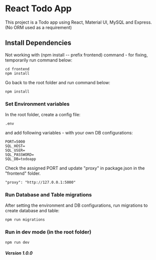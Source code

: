 # React Todo App

This project is a Todo app using React, Material UI, MySQL and Express. (No ORM
used as a requirement)

## Install Dependencies

Not working with (npm install -- prefix frontend) command - for fixing,
temporarily run command below:

```
cd frontend
npm install
```

Go back to the root folder and run command below:

```
npm install
```

### Set Environment variables

In the root folder, create a config file:

```
.env
```

and add following variables - with your own DB configurations:

```
PORT=5000
SQL_HOST=
SQL_USER=
SQL_PASSWORD=
SQL_DB=todoapp
```

Check the assigned PORT and update "proxy" in package.json in the "frontend"
folder.

```
"proxy": "http://127.0.0.1:5000"
```

### Run Database and Table migrations

After setting the environment and DB configurations, run migrations to create
database and table:

```
npm run migrations
```

### Run in dev mode (in the root folder)

```
npm run dev
```

##### Version 1.0.0
